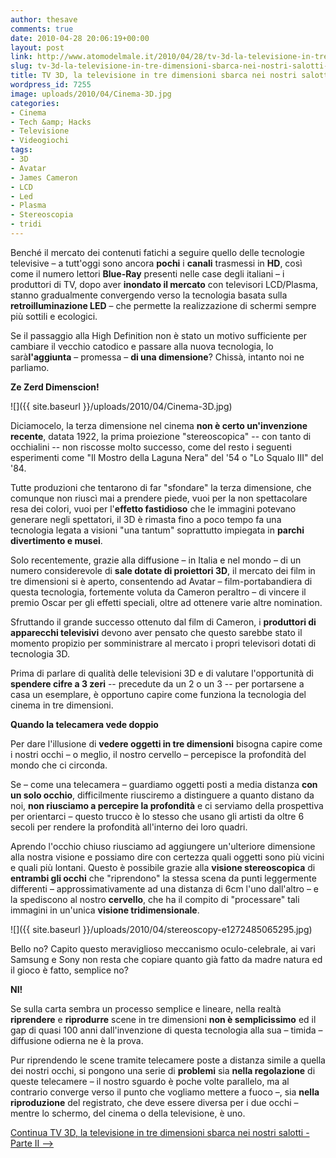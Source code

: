 ```yaml
---
author: thesave
comments: true
date: 2010-04-28 20:06:19+00:00
layout: post
link: http://www.atomodelmale.it/2010/04/28/tv-3d-la-televisione-in-tre-dimensioni-sbarca-nei-nostri-salotti-parte-i/
slug: tv-3d-la-televisione-in-tre-dimensioni-sbarca-nei-nostri-salotti-parte-i
title: TV 3D, la televisione in tre dimensioni sbarca nei nostri salotti - Parte I
wordpress_id: 7255
image: uploads/2010/04/Cinema-3D.jpg
categories:
- Cinema
- Tech &amp; Hacks
- Televisione
- Videogiochi
tags:
- 3D
- Avatar
- James Cameron
- LCD
- Led
- Plasma
- Stereoscopia
- tridi
---
```


Benché il mercato dei contenuti fatichi a seguire quello delle tecnologie televisive – a tutt'oggi sono ancora **pochi** i **canali** trasmessi in **HD**, così come il numero lettori **Blue-Ray** presenti nelle case degli italiani – i produttori di TV, dopo aver **inondato il mercato** con televisori LCD/Plasma, stanno gradualmente convergendo verso la tecnologia basata sulla **retroilluminazione LED** – che permette la realizzazione di schermi sempre più sottili e ecologici.

Se il passaggio alla High Definition non è stato un motivo sufficiente per cambiare il vecchio catodico e passare alla nuova tecnologia, lo sarà**l'aggiunta** – promessa – **di una dimensione**? Chissà, intanto noi ne parliamo.

**Ze Zerd Dimenscion!**

![]({{ site.baseurl }}/uploads/2010/04/Cinema-3D.jpg)

Diciamocelo, la terza dimensione nel cinema **non è certo un'invenzione recente**, datata 1922, la prima proiezione "stereoscopica" -- con tanto di occhialini -- non riscosse molto successo, come del resto i seguenti esperimenti come "Il Mostro della Laguna Nera" del '54 o "Lo Squalo III" del '84.

Tutte produzioni che tentarono di far "sfondare" la terza dimensione, che comunque non riuscì mai a prendere piede, vuoi per la non spettacolare resa dei colori, vuoi per l'**effetto fastidioso** che le immagini potevano generare negli spettatori, il 3D è rimasta fino a poco tempo fa una tecnologia legata a visioni "una tantum" soprattutto impiegata in **parchi divertimento e musei**.

Solo recentemente, grazie alla diffusione – in Italia e nel mondo – di un numero considerevole di **sale dotate di proiettori 3D**, il mercato dei film in tre dimensioni si è aperto, consentendo ad Avatar – film-portabandiera di questa tecnologia, fortemente voluta da Cameron peraltro – di vincere il premio Oscar per gli effetti speciali, oltre ad ottenere varie altre nomination.

Sfruttando il grande successo ottenuto dal film di Cameron, i **produttori di apparecchi televisivi** devono aver pensato che questo sarebbe stato il momento propizio per somministrare al mercato i propri televisori dotati di tecnologia 3D.

Prima di parlare di qualità delle televisioni 3D e di valutare l'opportunità di **spendere cifre a 3 zeri** -- precedute da un 2 o un 3 -- per portarsene a casa un esemplare, è opportuno capire come funziona la tecnologia del cinema in tre dimensioni.

**Quando la telecamera vede doppio**

Per dare l'illusione di **vedere oggetti in tre dimensioni** bisogna capire come i nostri occhi – o meglio, il nostro cervello – percepisce la profondità del mondo che ci circonda.

Se – come una telecamera – guardiamo oggetti posti a media distanza **con un solo occhio**, difficilmente riusciremo a distinguere a quanto distano da noi, **non riusciamo a percepire la profondità** e ci serviamo della prospettiva per orientarci – questo trucco è lo stesso che usano gli artisti da oltre 6 secoli per rendere la profondità all'interno dei loro quadri.

Aprendo l'occhio chiuso riusciamo ad aggiungere un'ulteriore dimensione alla nostra visione e possiamo dire con certezza quali oggetti sono più vicini e quali più lontani. Questo è possibile grazie alla **visione stereoscopica** di **entrambi gli occhi** che "riprendono" la stessa scena da punti leggermente differenti – approssimativamente ad una distanza di 6cm l'uno dall'altro – e la spediscono al nostro **cervello**, che ha il compito di "processare" tali immagini in un'unica **visione tridimensionale**.

![]({{ site.baseurl }}/uploads/2010/04/stereoscopy-e1272485065295.jpg)

Bello no? Capito questo meraviglioso meccanismo oculo-celebrale, ai vari Samsung e Sony non resta che copiare quanto già fatto da madre natura ed il gioco è fatto, semplice no?

**NI!**

Se sulla carta sembra un processo semplice e lineare, nella realtà **riprendere** e **riprodurre** scene in tre dimensioni **non è semplicissimo** ed il gap di quasi 100 anni dall'invenzione di questa tecnologia alla sua – timida – diffusione odierna ne è la prova.

Pur riprendendo le scene tramite telecamere poste a distanza simile a quella dei nostri occhi, si pongono una serie di **problemi** sia **nella regolazione** di queste telecamere – il nostro sguardo è poche volte parallelo, ma al contrario converge verso il punto che vogliamo mettere a fuoco –, sia **nella riproduzione** del registrato, che deve essere diversa per i due occhi – mentre lo schermo, del cinema o della televisione, è uno.

[Continua TV 3D, la televisione in tre dimensioni sbarca nei nostri salotti - Parte II -->](/2010/04/28/tv-3d-la-televisione-in-tre-dimensioni-sbarca-nei-nostri-salotti-parte-ii/)
